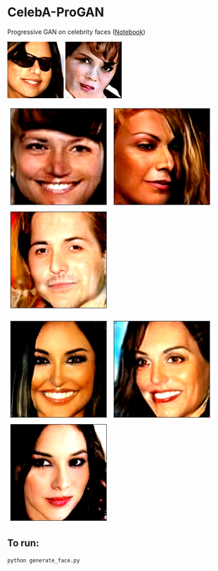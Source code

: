 # CelebA-ProGAN
Progressive GAN on celebrity faces (<a href="https://colab.research.google.com/drive/1jJSvIb0ShUrpKcis66MurtWwKEDUd8Xs" target="_blank">Notebook</a>)

<img src="media/anim1.gif"> <img src="media/anim2.gif">

<img src="media/img1.png"> <img src="media/img2.png"> <img src="media/img3_fix.png">

<img src="media/img4.png"> <img src="media/img5.png"> <img src="media/img6.png">


## To run:
```python
python generate_face.py
```

